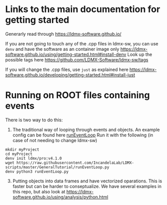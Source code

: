 # Links to the main documentation for getting started
Generarly read through https://ldmx-software.github.io/

If you are not going to touch any of the .cpp files in ldmx-sw, you can use `denv` and have the software as an container image only
https://ldmx-software.github.io/using/getting-started.html#install-denv
Look up the possible tags here
https://github.com/LDMX-Software/ldmx-sw/tags

If you will change the .cpp files, use `just` as explained here
https://ldmx-software.github.io/developing/getting-started.html#install-just

# Running on ROOT files containing events

There is two way to do this:
1) The traditional way of looping through events and objects. 
An example config can be found here [runEventLoop](https://github.com/IncandelaLab/LDMX-scripts/blob/master/GeneralTutorial/runEventLoop.py)
Run it with the following (in case of not needing to change ldmx-sw)
```
mkdir myProject
cd myProject
denv init ldmx/pro:v4.1.0
wget https://raw.githubusercontent.com/IncandelaLab/LDMX-scripts/master/GeneralTutorial/runEventLoop.py
denv python3 runEventLoop.py  
```
3) Putting objects into data frames and have vectorized oparations. This is faster but can be harder to conseptualize. 
We have several examples in this repo, but also look at
https://ldmx-software.github.io/using/analysis/python.html
